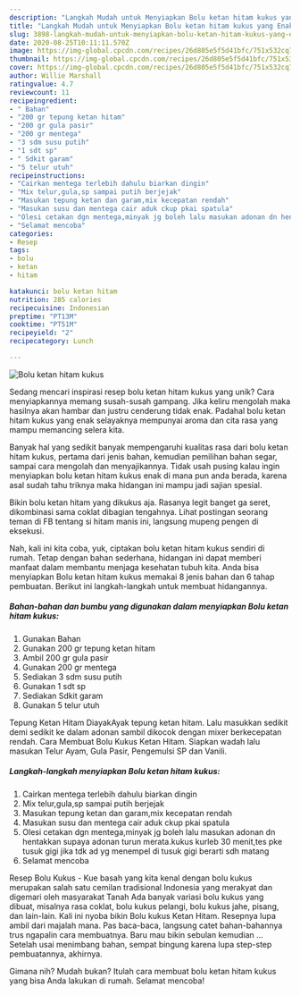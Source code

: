 ```yaml
---
description: "Langkah Mudah untuk Menyiapkan Bolu ketan hitam kukus yang Enak"
title: "Langkah Mudah untuk Menyiapkan Bolu ketan hitam kukus yang Enak"
slug: 3898-langkah-mudah-untuk-menyiapkan-bolu-ketan-hitam-kukus-yang-enak
date: 2020-08-25T10:11:11.570Z
image: https://img-global.cpcdn.com/recipes/26d805e5f5d41bfc/751x532cq70/bolu-ketan-hitam-kukus-foto-resep-utama.jpg
thumbnail: https://img-global.cpcdn.com/recipes/26d805e5f5d41bfc/751x532cq70/bolu-ketan-hitam-kukus-foto-resep-utama.jpg
cover: https://img-global.cpcdn.com/recipes/26d805e5f5d41bfc/751x532cq70/bolu-ketan-hitam-kukus-foto-resep-utama.jpg
author: Willie Marshall
ratingvalue: 4.7
reviewcount: 11
recipeingredient:
- " Bahan"
- "200 gr tepung ketan hitam"
- "200 gr gula pasir"
- "200 gr mentega"
- "3 sdm susu putih"
- "1 sdt sp"
- " Sdkit garam"
- "5 telur utuh"
recipeinstructions:
- "Cairkan mentega terlebih dahulu biarkan dingin"
- "Mix telur,gula,sp sampai putih berjejak"
- "Masukan tepung ketan dan garam,mix kecepatan rendah"
- "Masukan susu dan mentega cair aduk ckup pkai spatula"
- "Olesi cetakan dgn mentega,minyak jg boleh lalu masukan adonan dn hentakkan supaya adonan turun merata.kukus kurleb 30 menit,tes pke tusuk gigi jika tdk ad yg menempel di tusuk gigi berarti sdh matang"
- "Selamat mencoba"
categories:
- Resep
tags:
- bolu
- ketan
- hitam

katakunci: bolu ketan hitam 
nutrition: 285 calories
recipecuisine: Indonesian
preptime: "PT13M"
cooktime: "PT51M"
recipeyield: "2"
recipecategory: Lunch

---
```



![Bolu ketan hitam kukus](https://img-global.cpcdn.com/recipes/26d805e5f5d41bfc/751x532cq70/bolu-ketan-hitam-kukus-foto-resep-utama.jpg)

Sedang mencari inspirasi resep bolu ketan hitam kukus yang unik? Cara menyiapkannya memang susah-susah gampang. Jika keliru mengolah maka hasilnya akan hambar dan justru cenderung tidak enak. Padahal bolu ketan hitam kukus yang enak selayaknya mempunyai aroma dan cita rasa yang mampu memancing selera kita.

Banyak hal yang sedikit banyak mempengaruhi kualitas rasa dari bolu ketan hitam kukus, pertama dari jenis bahan, kemudian pemilihan bahan segar, sampai cara mengolah dan menyajikannya. Tidak usah pusing kalau ingin menyiapkan bolu ketan hitam kukus enak di mana pun anda berada, karena asal sudah tahu triknya maka hidangan ini mampu jadi sajian spesial.

Bikin bolu ketan hitam yang dikukus aja. Rasanya legit banget ga seret, dikombinasi sama coklat dibagian tengahnya. Lihat postingan seorang teman di FB tentang si hitam manis ini, langsung mupeng pengen di eksekusi.


Nah, kali ini kita coba, yuk, ciptakan bolu ketan hitam kukus sendiri di rumah. Tetap dengan bahan sederhana, hidangan ini dapat memberi manfaat dalam membantu menjaga kesehatan tubuh kita. Anda bisa menyiapkan Bolu ketan hitam kukus memakai 8 jenis bahan dan 6 tahap pembuatan. Berikut ini langkah-langkah untuk membuat hidangannya.

<!--inarticleads1-->

##### Bahan-bahan dan bumbu yang digunakan dalam menyiapkan Bolu ketan hitam kukus:

1. Gunakan  Bahan
1. Gunakan 200 gr tepung ketan hitam
1. Ambil 200 gr gula pasir
1. Gunakan 200 gr mentega
1. Sediakan 3 sdm susu putih
1. Gunakan 1 sdt sp
1. Sediakan  Sdkit garam
1. Gunakan 5 telur utuh


Tepung Ketan Hitam DiayakAyak tepung ketan hitam. Lalu masukkan sedikit demi sedikit ke dalam adonan sambil dikocok dengan mixer berkecepatan rendah. Cara Membuat Bolu Kukus Ketan Hitam. Siapkan wadah lalu masukan Telur Ayam, Gula Pasir, Pengemulsi SP dan Vanili. 

<!--inarticleads2-->

##### Langkah-langkah menyiapkan Bolu ketan hitam kukus:

1. Cairkan mentega terlebih dahulu biarkan dingin
1. Mix telur,gula,sp sampai putih berjejak
1. Masukan tepung ketan dan garam,mix kecepatan rendah
1. Masukan susu dan mentega cair aduk ckup pkai spatula
1. Olesi cetakan dgn mentega,minyak jg boleh lalu masukan adonan dn hentakkan supaya adonan turun merata.kukus kurleb 30 menit,tes pke tusuk gigi jika tdk ad yg menempel di tusuk gigi berarti sdh matang
1. Selamat mencoba


Resep Bolu Kukus - Kue basah yang kita kenal dengan bolu kukus merupakan salah satu cemilan tradisional Indonesia yang merakyat dan digemari oleh masyarakat Tanah Ada banyak variasi bolu kukus yang dibuat, misalnya rasa coklat, bolu kukus pelangi, bolu kukus jahe, pisang, dan lain-lain. Kali ini nyoba bikin Bolu kukus Ketan Hitam. Resepnya lupa ambil dari majalah mana. Pas baca-baca, langsung catet bahan-bahannya trus ngapalin cara membuatnya. Baru mau bikin sebulan kemudian … Setelah usai menimbang bahan, sempat bingung karena lupa step-step pembuatannya, akhirnya. 

Gimana nih? Mudah bukan? Itulah cara membuat bolu ketan hitam kukus yang bisa Anda lakukan di rumah. Selamat mencoba!
